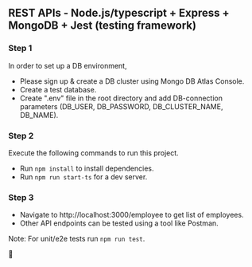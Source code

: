 ## REST APIs - Node.js/typescript + Express + MongoDB + Jest (testing framework)   

### Step 1
In order to set up a DB environment, 
- Please sign up & create a DB cluster using Mongo DB Atlas Console. 
- Create a test database.
- Create ".env" file in the root directory and add DB-connection parameters (DB_USER, DB_PASSWORD, DB_CLUSTER_NAME, DB_NAME). 

### Step 2
Execute the following commands to run this project.
- Run `npm install` to install dependencies.
- Run `npm run start-ts` for a dev server. 

### Step 3
- Navigate to http://localhost:3000/employee to get list of employees.
- Other API endpoints can be tested using a tool like Postman.

Note: For unit/e2e tests run `npm run test`. 

🙂

